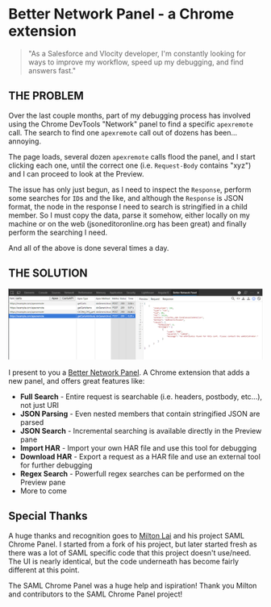 # Better Network Panel - a Chrome extension #

> "As a Salesforce and Vlocity developer, I'm constantly looking for ways to improve my workflow, speed up my debugging, and find answers fast."

## THE PROBLEM

Over the last couple months, part of my debugging process has involved using the Chrome DevTools "Network" panel to find a specific `apexremote` call.  The search to find one `apexremote` call out of dozens has been... annoying.  

The page loads, several dozen `apexremote` calls flood the panel, and I start clicking each one, until the correct one (i.e. `Request-Body` contains "xyz") and I can proceed to look at the Preview.

The issue has only just begun, as I need to inspect the `Response`, perform some searches for `ID`s and the like, and although the `Response` is JSON format, the node in the response I need to search is stringified in a child member.  So I must copy the data, parse it somehow, either locally on my machine or on the web (jsoneditoronline.org has been great) and finally perform the searching I need.

And all of the above is done several times a day.

## THE SOLUTION

[![BNP for Chrome](/images/bnpscreenshot.png)](https://chrome.google.com/webstore/detail/better-network-panel/kknnkgpbclaljhfcknhbebhppmkmoaml)


I present to you a [Better Network Panel](https://chrome.google.com/webstore/detail/better-network-panel/kknnkgpbclaljhfcknhbebhppmkmoaml).  A Chrome extension that adds a new panel, and offers great features like:

* **Full Search** - Entire request is searchable (i.e. headers, postbody, etc...), not just URI
* **JSON Parsing** - Even nested members that contain stringified JSON are parsed
* **JSON Search** - Incremental searching is available directly in the Preview pane
* **Import HAR** - Import your own HAR file and use this tool for debugging
* **Download HAR** - Export a request as a HAR file and use an external tool for further debugging
* **Regex Search** - Powerfull regex searches can be performed on the Preview pane
* More to come


## Special Thanks

A huge thanks and recognition goes to [Milton Lai](https://github.com/milton-lai/saml-chrome-panel) and his project SAML Chrome Panel.  I started from a fork of his project, but later started fresh as there was a lot of SAML specific code that this project doesn't use/need.  The UI is nearly identical, but the code underneath has become fairly different at this point.

The SAML Chrome Panel was a huge help and ispiration!  Thank you Milton and contributors to the SAML Chrome Panel project!
